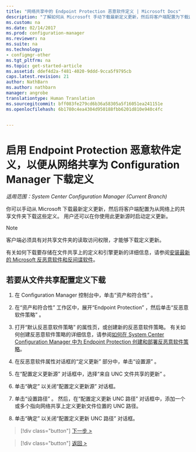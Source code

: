 ```yaml
---
title: "网络共享中的 Endpoint Protection 恶意软件定义 | Microsoft Docs"
description: "了解如何从 Microsoft 手动下载最新定义更新，然后将客户端配置为下载这些定义。"
ms.custom: na
ms.date: 02/14/2017
ms.prod: configuration-manager
ms.reviewer: na
ms.suite: na
ms.technology:
- configmgr-other
ms.tgt_pltfrm: na
ms.topic: get-started-article
ms.assetid: ddef4d2a-f481-4020-9ddd-9cca5f9795cb
caps.latest.revision: 21
author: NathBarn
ms.author: nathbarn
manager: angrobe
translationtype: Human Translation
ms.sourcegitcommit: bff083fe279cd6b36a58305a5f16051ea241151e
ms.openlocfilehash: 6b1780c4ea4304d950188fbb6201d810e940c4fc


---
```


# <a name="enable-endpoint-protection-malware-definitions-to-download-from-a-network-share-for-configuration-manager"></a>启用 Endpoint Protection 恶意软件定义，以便从网络共享为 Configuration Manager 下载定义

*适用范围：System Center Configuration Manager (Current Branch)*

 你可以手动从 Microsoft 下载最新定义更新，然后将客户端配置为从网络上的共享文件夹下载这些定义。 用户还可以在你使用此更新源时启动定义更新。

> [!NOTE]
>  客户端必须具有对共享文件夹的读取访问权限，才能够下载定义更新。

 有关如何下载要存储在文件共享上的定义和引擎更新的详细信息，请参阅[安装最新的 Microsoft 反恶意软件和反间谍软件](http://www.microsoft.com/security/portal/Definitions/HowToForeFront.aspx)。

## <a name="to-configure-definition-downloads-from-a-file-share"></a>若要从文件共享配置定义下载

1.  在 Configuration Manager 控制台中，单击“资产和符合性” 。

2.  在“资产和符合性”  工作区中，展开“Endpoint Protection” ，然后单击“反恶意软件策略” 。

3.  打开“默认反恶意软件策略”  的属性页，或创建新的反恶意软件策略。 有关如何创建反恶意软件策略的详细信息，请参阅[如何在 System Center Configuration Manager 中为 Endpoint Protection 创建和部署反恶意软件策略](endpoint-antimalware-policies.md)。

4.  在反恶意软件属性对话框的“定义更新”  部分中，单击“设置源” 。

5.  在“配置定义更新源”  对话框中，选择“来自 UNC 文件共享的更新” 。

6.  单击“确定”  以关闭“配置定义更新源”  对话框。

7.  单击“设置路径” 。 然后，在“配置定义更新 UNC 路径”  对话框中，添加一个或多个指向网络共享上定义更新文件位置的 UNC 路径。

8.  单击“确定”  以关闭“配置定义更新 UNC 路径”  对话框。


> [!div class="button"]
[下一步 >](endpoint-antimalware-policies.md)

> [!div class="button"]
[返回 >](endpoint-configure-alerts.md)



<!--HONumber=Dec16_HO3-->


